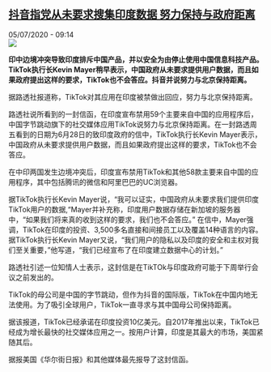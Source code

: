 <!--1593935696000-->
[抖音指党从未要求搜集印度数据 努力保持与政府距离](http://www.rfi.fr//cn/%E4%B8%AD%E5%9B%BD/20200705-%E6%8A%96%E9%9F%B3%E6%8C%87%E5%85%9A%E4%BB%8E%E6%9C%AA%E8%A6%81%E6%B1%82%E6%90%9C%E9%9B%86%E5%8D%B0%E5%BA%A6%E6%95%B0%E6%8D%AE-%E5%8A%AA%E5%8A%9B%E4%BF%9D%E6%8C%81%E4%B8%8E%E6%94%BF%E5%BA%9C%E8%B7%9D%E7%A6%BB)
------

<div>05/07/2020 - 09:14</div><img src="https://s.rfi.fr/media/display/a2671f0e-ba59-11ea-81f7-005056bf87d6/w:310/p:16x9/2020-06-09T202523Z_1001546214_RC2W5H97XM74_RTRMADP_3_EU-TECH-TIKTOK.JPG"><p><strong>印中边境冲突导致印度排斥中国产品，并以安全为由停止使用中国信息科技产品。TikTok执行长Kevin Mayer稍早表示，中国政府从未要求提供用户数据，而且如果政府提出这样的要求，TikTok也不会答应。抖音并说努力与北京保持距离。</strong></p><div class="t-content__body u-clearfix"><div class="m-interstitial"></div><p>据路透社报道称，TikTok对其应用在印度被禁做出回应，努力与北京保持距离。</p><p>路透社说所看到的一封信函，在印度宣布禁用59个主要来自中国的应用程序后，中国字节跳动旗下的社交媒体应用TikTok说努力与北京保持距离。在一封路透周五看到的日期为6月28日的致印度政府的信中，TikTok执行长Kevin Mayer表示，中国政府从未要求提供用户数据，而且如果政府提出这样的要求，TikTok也不会答应。</p><p>在中印两国发生边境冲突后，印度宣布禁用TikTok和其他58款主要来自中国的应用程序，其中包括腾讯的微信和阿里巴巴的UC浏览器。</p><p>据TikTok执行长Kevin Mayer说，“我可以证实，中国政府从未要求我们提供印度TikTok用户的数据,“Mayer并补充称，印度用户数据存储在新加坡的服务器中，“如果我们将来真的收到这样的要求，我们也不会答应。” 在信中，Mayer强调，TikTok在印度的投资、3,500多名直接和间接员工以及覆盖14种语言的内容。据TikTok执行长Kevin Mayer又说，“我们用户的隐私以及印度的安全和主权对我们至关重要，”他写道，“我们已经宣布了在印度建立数据中心的计划。”</p><p>路透社引述一位知情人士表示，这封信是在TikTOk与印度政府可能于下周举行会议之前发出的。</p><p>TikTok的母公司是中国的字节跳动，但作为抖音的国际版，TikTok在中国内地无法使用。为了吸引全球用户，TikTok一直寻求与其中国母公司保持距离。</p><p>据该报道，TikTok已经承诺在印度投资10亿美元。自2017年推出以来，TikTok已经成为增长最快的社交媒体应用之一。按用户计算，印度是其最大的市场，美国紧随其后。</p><p>据报美国《华尔街日报》和其他媒体最先报导了这封信函。</p><div class="o-self-promo o-self-promo--nl o-self-promo--hidden" data-selfpromo-newsletter></div><div class="o-self-promo o-self-promo--app o-self-promo--hidden" data-selfpromo-app></div></div>
